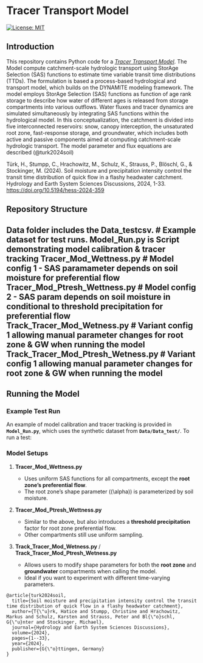 # Tracer Transport Model
[![License: MIT](https://img.shields.io/badge/License-MIT-yellow.svg)](LICENSE)  
## Introduction
This repository contains Python code for a *[Tracer Transport Model](https://doi.org/10.5194/hess-2024-359)*.  The Model compute catchment-scale hydrologic transport using StorAge Selection (SAS) functions to estimate time variable transit time distributions (TTDs). The formulation is based a process-based hydrological and transport model, which builds on the DYNAMITE modeling framework. The model employs StorAge Selection (SAS) functions as function of age rank storage to describe how water of different ages is released from storage compartments into various outflows. Water fluxes and tracer dynamics are simulated simultaneously by integrating SAS functions within the hydrological model. In this conceptualization, the catchment is divided into five interconnected reservoirs: snow, canopy interception, the unsaturated root zone,  fast-response storage, and groundwater, which includes both active and passive components aimed at computing catchment-scale hydrologic transport. The model parameter and flux equations are described (@turk2024soil)  

Türk, H., Stumpp, C., Hrachowitz, M., Schulz, K., Strauss, P., Blöschl, G., & Stockinger, M. (2024). Soil moisture and precipitation intensity control the transit time distribution of quick flow in a flashy headwater catchment. Hydrology and Earth System Sciences Discussions, 2024, 1-33. https://doi.org/10.5194/hess-2024-359

## Repository Structure
Data folder includes the Data_testcsv. # Example dataset for test runs.
Model_Run.py is Script demonstrating model calibration & tracer tracking 
Tracer_Mod_Wettness.py # Model config 1 - SAS paramameter depends on soil moisture  for preferential flow 
Tracer_Mod_Ptresh_Wettness.py # Model config 2 - SAS param depends on soil moisture in conditional to threshold precipitation for preferential flow  
Track_Tracer_Mod_Wetness.py # Variant config 1 allowing manual parameter changes for root zone & GW when running the model 
Track_Tracer_Mod_Ptresh_Wetness.py # Variant config 1 allowing  manual parameter changes for root zone & GW when running the model 
---

## Running the Model
### Example Test Run
An example of model calibration and tracer tracking is provided in **`Model_Run.py`**, which uses the synthetic dataset from **`Data/Data_test/`**. To run a test:

### Model Setups

1. **Tracer_Mod_Wettness.py**  
   - Uses uniform SAS functions for all compartments, except the **root zone’s preferential flow**.  
   - The root zone’s shape parameter (\(\alpha\)) is parameterized by soil moisture.

2. **Tracer_Mod_Ptresh_Wettness.py**  
   - Similar to the above, but also introduces a **threshold precipitation** factor for root zone preferential flow.  
   - Other compartments still use uniform sampling.

3. **Track_Tracer_Mod_Wetness.py** / **Track_Tracer_Mod_Ptresh_Wetness.py**  
   - Allows users to modify shape parameters for both the **root zone** and **groundwater** compartments when calling the model.  
   - Ideal if you want to experiment with different time-varying parameters. 

```
@article{turk2024soil,
  title={Soil moisture and precipitation intensity control the transit time distribution of quick flow in a flashy headwater catchment},
  author={T{\"u}rk, Hatice and Stumpp, Christine and Hrachowitz, Markus and Schulz, Karsten and Strauss, Peter and Bl{\"o}schl, G{\"u}nter and Stockinger, Michael},
  journal={Hydrology and Earth System Sciences Discussions},
  volume={2024},
  pages={1--33},
  year={2024},
  publisher={G{\"o}ttingen, Germany}
}
``` 

